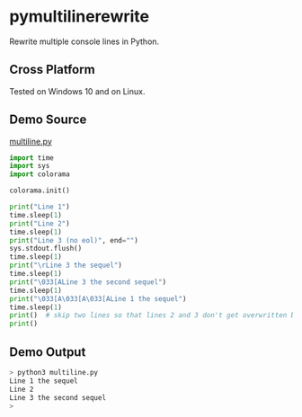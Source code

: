 # pymultilinerewrite

Rewrite multiple console lines in Python.

## Cross Platform

Tested on Windows 10 and on Linux.

## Demo Source

[multiline.py](multiline.py)

```python
import time
import sys
import colorama

colorama.init()

print("Line 1")
time.sleep(1)
print("Line 2")
time.sleep(1)
print("Line 3 (no eol)", end="")
sys.stdout.flush()
time.sleep(1)
print("\rLine 3 the sequel")
time.sleep(1)
print("\033[ALine 3 the second sequel")
time.sleep(1)
print("\033[A\033[A\033[ALine 1 the sequel")
time.sleep(1)
print()  # skip two lines so that lines 2 and 3 don't get overwritten by the next console prompt
print()
```

## Demo Output

```bash
> python3 multiline.py
Line 1 the sequel
Line 2
Line 3 the second sequel
>
```
